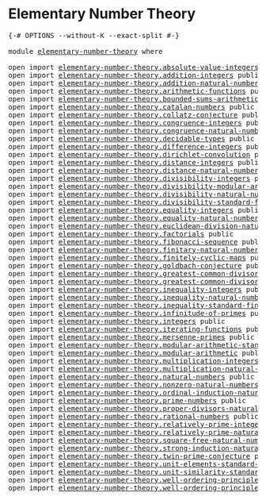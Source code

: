 # Elementary Number Theory

<pre class="Agda"><a id="37" class="Symbol">{-#</a> <a id="41" class="Keyword">OPTIONS</a> <a id="49" class="Pragma">--without-K</a> <a id="61" class="Pragma">--exact-split</a> <a id="75" class="Symbol">#-}</a>

<a id="80" class="Keyword">module</a> <a id="87" href="elementary-number-theory.html" class="Module">elementary-number-theory</a> <a id="112" class="Keyword">where</a>

<a id="119" class="Keyword">open</a> <a id="124" class="Keyword">import</a> <a id="131" href="elementary-number-theory.absolute-value-integers.html" class="Module">elementary-number-theory.absolute-value-integers</a> <a id="180" class="Keyword">public</a>
<a id="187" class="Keyword">open</a> <a id="192" class="Keyword">import</a> <a id="199" href="elementary-number-theory.addition-integers.html" class="Module">elementary-number-theory.addition-integers</a> <a id="242" class="Keyword">public</a>
<a id="249" class="Keyword">open</a> <a id="254" class="Keyword">import</a> <a id="261" href="elementary-number-theory.addition-natural-numbers.html" class="Module">elementary-number-theory.addition-natural-numbers</a> <a id="311" class="Keyword">public</a>
<a id="318" class="Keyword">open</a> <a id="323" class="Keyword">import</a> <a id="330" href="elementary-number-theory.arithmetic-functions.html" class="Module">elementary-number-theory.arithmetic-functions</a> <a id="376" class="Keyword">public</a>
<a id="383" class="Keyword">open</a> <a id="388" class="Keyword">import</a> <a id="395" href="elementary-number-theory.bounded-sums-arithmetic-functions.html" class="Module">elementary-number-theory.bounded-sums-arithmetic-functions</a> <a id="454" class="Keyword">public</a>
<a id="461" class="Keyword">open</a> <a id="466" class="Keyword">import</a> <a id="473" href="elementary-number-theory.catalan-numbers.html" class="Module">elementary-number-theory.catalan-numbers</a> <a id="514" class="Keyword">public</a>
<a id="521" class="Keyword">open</a> <a id="526" class="Keyword">import</a> <a id="533" href="elementary-number-theory.collatz-conjecture.html" class="Module">elementary-number-theory.collatz-conjecture</a> <a id="577" class="Keyword">public</a>
<a id="584" class="Keyword">open</a> <a id="589" class="Keyword">import</a> <a id="596" href="elementary-number-theory.congruence-integers.html" class="Module">elementary-number-theory.congruence-integers</a> <a id="641" class="Keyword">public</a>
<a id="648" class="Keyword">open</a> <a id="653" class="Keyword">import</a> <a id="660" href="elementary-number-theory.congruence-natural-numbers.html" class="Module">elementary-number-theory.congruence-natural-numbers</a> <a id="712" class="Keyword">public</a>
<a id="719" class="Keyword">open</a> <a id="724" class="Keyword">import</a> <a id="731" href="elementary-number-theory.decidable-types.html" class="Module">elementary-number-theory.decidable-types</a> <a id="772" class="Keyword">public</a>
<a id="779" class="Keyword">open</a> <a id="784" class="Keyword">import</a> <a id="791" href="elementary-number-theory.difference-integers.html" class="Module">elementary-number-theory.difference-integers</a> <a id="836" class="Keyword">public</a>
<a id="843" class="Keyword">open</a> <a id="848" class="Keyword">import</a> <a id="855" href="elementary-number-theory.dirichlet-convolution.html" class="Module">elementary-number-theory.dirichlet-convolution</a> <a id="902" class="Keyword">public</a>
<a id="909" class="Keyword">open</a> <a id="914" class="Keyword">import</a> <a id="921" href="elementary-number-theory.distance-integers.html" class="Module">elementary-number-theory.distance-integers</a> <a id="964" class="Keyword">public</a>
<a id="971" class="Keyword">open</a> <a id="976" class="Keyword">import</a> <a id="983" href="elementary-number-theory.distance-natural-numbers.html" class="Module">elementary-number-theory.distance-natural-numbers</a> <a id="1033" class="Keyword">public</a>
<a id="1040" class="Keyword">open</a> <a id="1045" class="Keyword">import</a> <a id="1052" href="elementary-number-theory.divisibility-integers.html" class="Module">elementary-number-theory.divisibility-integers</a> <a id="1099" class="Keyword">public</a>
<a id="1106" class="Keyword">open</a> <a id="1111" class="Keyword">import</a> <a id="1118" href="elementary-number-theory.divisibility-modular-arithmetic.html" class="Module">elementary-number-theory.divisibility-modular-arithmetic</a> <a id="1175" class="Keyword">public</a>
<a id="1182" class="Keyword">open</a> <a id="1187" class="Keyword">import</a> <a id="1194" href="elementary-number-theory.divisibility-natural-numbers.html" class="Module">elementary-number-theory.divisibility-natural-numbers</a> <a id="1248" class="Keyword">public</a>
<a id="1255" class="Keyword">open</a> <a id="1260" class="Keyword">import</a> <a id="1267" href="elementary-number-theory.divisibility-standard-finite-types.html" class="Module">elementary-number-theory.divisibility-standard-finite-types</a> <a id="1327" class="Keyword">public</a>
<a id="1334" class="Keyword">open</a> <a id="1339" class="Keyword">import</a> <a id="1346" href="elementary-number-theory.equality-integers.html" class="Module">elementary-number-theory.equality-integers</a> <a id="1389" class="Keyword">public</a>
<a id="1396" class="Keyword">open</a> <a id="1401" class="Keyword">import</a> <a id="1408" href="elementary-number-theory.equality-natural-numbers.html" class="Module">elementary-number-theory.equality-natural-numbers</a> <a id="1458" class="Keyword">public</a>
<a id="1465" class="Keyword">open</a> <a id="1470" class="Keyword">import</a> <a id="1477" href="elementary-number-theory.euclidean-division-natural-numbers.html" class="Module">elementary-number-theory.euclidean-division-natural-numbers</a> <a id="1537" class="Keyword">public</a>
<a id="1544" class="Keyword">open</a> <a id="1549" class="Keyword">import</a> <a id="1556" href="elementary-number-theory.factorials.html" class="Module">elementary-number-theory.factorials</a> <a id="1592" class="Keyword">public</a>
<a id="1599" class="Keyword">open</a> <a id="1604" class="Keyword">import</a> <a id="1611" href="elementary-number-theory.fibonacci-sequence.html" class="Module">elementary-number-theory.fibonacci-sequence</a> <a id="1655" class="Keyword">public</a>
<a id="1662" class="Keyword">open</a> <a id="1667" class="Keyword">import</a> <a id="1674" href="elementary-number-theory.finitary-natural-numbers.html" class="Module">elementary-number-theory.finitary-natural-numbers</a> <a id="1724" class="Keyword">public</a>
<a id="1731" class="Keyword">open</a> <a id="1736" class="Keyword">import</a> <a id="1743" href="elementary-number-theory.finitely-cyclic-maps.html" class="Module">elementary-number-theory.finitely-cyclic-maps</a> <a id="1789" class="Keyword">public</a>
<a id="1796" class="Keyword">open</a> <a id="1801" class="Keyword">import</a> <a id="1808" href="elementary-number-theory.goldbach-conjecture.html" class="Module">elementary-number-theory.goldbach-conjecture</a> <a id="1853" class="Keyword">public</a>
<a id="1860" class="Keyword">open</a> <a id="1865" class="Keyword">import</a> <a id="1872" href="elementary-number-theory.greatest-common-divisor-integers.html" class="Module">elementary-number-theory.greatest-common-divisor-integers</a> <a id="1930" class="Keyword">public</a>
<a id="1937" class="Keyword">open</a> <a id="1942" class="Keyword">import</a> <a id="1949" href="elementary-number-theory.greatest-common-divisor-natural-numbers.html" class="Module">elementary-number-theory.greatest-common-divisor-natural-numbers</a> <a id="2014" class="Keyword">public</a>
<a id="2021" class="Keyword">open</a> <a id="2026" class="Keyword">import</a> <a id="2033" href="elementary-number-theory.inequality-integers.html" class="Module">elementary-number-theory.inequality-integers</a> <a id="2078" class="Keyword">public</a>
<a id="2085" class="Keyword">open</a> <a id="2090" class="Keyword">import</a> <a id="2097" href="elementary-number-theory.inequality-natural-numbers.html" class="Module">elementary-number-theory.inequality-natural-numbers</a> <a id="2149" class="Keyword">public</a>
<a id="2156" class="Keyword">open</a> <a id="2161" class="Keyword">import</a> <a id="2168" href="elementary-number-theory.inequality-standard-finite-types.html" class="Module">elementary-number-theory.inequality-standard-finite-types</a> <a id="2226" class="Keyword">public</a>
<a id="2233" class="Keyword">open</a> <a id="2238" class="Keyword">import</a> <a id="2245" href="elementary-number-theory.infinitude-of-primes.html" class="Module">elementary-number-theory.infinitude-of-primes</a> <a id="2291" class="Keyword">public</a>
<a id="2298" class="Keyword">open</a> <a id="2303" class="Keyword">import</a> <a id="2310" href="elementary-number-theory.integers.html" class="Module">elementary-number-theory.integers</a> <a id="2344" class="Keyword">public</a>
<a id="2351" class="Keyword">open</a> <a id="2356" class="Keyword">import</a> <a id="2363" href="elementary-number-theory.iterating-functions.html" class="Module">elementary-number-theory.iterating-functions</a> <a id="2408" class="Keyword">public</a>
<a id="2415" class="Keyword">open</a> <a id="2420" class="Keyword">import</a> <a id="2427" href="elementary-number-theory.mersenne-primes.html" class="Module">elementary-number-theory.mersenne-primes</a> <a id="2468" class="Keyword">public</a>
<a id="2475" class="Keyword">open</a> <a id="2480" class="Keyword">import</a> <a id="2487" href="elementary-number-theory.modular-arithmetic-standard-finite-types.html" class="Module">elementary-number-theory.modular-arithmetic-standard-finite-types</a> <a id="2553" class="Keyword">public</a>
<a id="2560" class="Keyword">open</a> <a id="2565" class="Keyword">import</a> <a id="2572" href="elementary-number-theory.modular-arithmetic.html" class="Module">elementary-number-theory.modular-arithmetic</a> <a id="2616" class="Keyword">public</a>
<a id="2623" class="Keyword">open</a> <a id="2628" class="Keyword">import</a> <a id="2635" href="elementary-number-theory.multiplication-integers.html" class="Module">elementary-number-theory.multiplication-integers</a> <a id="2684" class="Keyword">public</a>
<a id="2691" class="Keyword">open</a> <a id="2696" class="Keyword">import</a> <a id="2703" href="elementary-number-theory.multiplication-natural-numbers.html" class="Module">elementary-number-theory.multiplication-natural-numbers</a> <a id="2759" class="Keyword">public</a>
<a id="2766" class="Keyword">open</a> <a id="2771" class="Keyword">import</a> <a id="2778" href="elementary-number-theory.natural-numbers.html" class="Module">elementary-number-theory.natural-numbers</a> <a id="2819" class="Keyword">public</a>
<a id="2826" class="Keyword">open</a> <a id="2831" class="Keyword">import</a> <a id="2838" href="elementary-number-theory.nonzero-natural-numbers.html" class="Module">elementary-number-theory.nonzero-natural-numbers</a> <a id="2887" class="Keyword">public</a>
<a id="2894" class="Keyword">open</a> <a id="2899" class="Keyword">import</a> <a id="2906" href="elementary-number-theory.ordinal-induction-natural-numbers.html" class="Module">elementary-number-theory.ordinal-induction-natural-numbers</a> <a id="2965" class="Keyword">public</a>
<a id="2972" class="Keyword">open</a> <a id="2977" class="Keyword">import</a> <a id="2984" href="elementary-number-theory.prime-numbers.html" class="Module">elementary-number-theory.prime-numbers</a> <a id="3023" class="Keyword">public</a>
<a id="3030" class="Keyword">open</a> <a id="3035" class="Keyword">import</a> <a id="3042" href="elementary-number-theory.proper-divisors-natural-numbers.html" class="Module">elementary-number-theory.proper-divisors-natural-numbers</a> <a id="3099" class="Keyword">public</a>
<a id="3106" class="Keyword">open</a> <a id="3111" class="Keyword">import</a> <a id="3118" href="elementary-number-theory.rational-numbers.html" class="Module">elementary-number-theory.rational-numbers</a> <a id="3160" class="Keyword">public</a>
<a id="3167" class="Keyword">open</a> <a id="3172" class="Keyword">import</a> <a id="3179" href="elementary-number-theory.relatively-prime-integers.html" class="Module">elementary-number-theory.relatively-prime-integers</a> <a id="3230" class="Keyword">public</a>
<a id="3237" class="Keyword">open</a> <a id="3242" class="Keyword">import</a> <a id="3249" href="elementary-number-theory.relatively-prime-natural-numbers.html" class="Module">elementary-number-theory.relatively-prime-natural-numbers</a> <a id="3307" class="Keyword">public</a>
<a id="3314" class="Keyword">open</a> <a id="3319" class="Keyword">import</a> <a id="3326" href="elementary-number-theory.square-free-natural-numbers.html" class="Module">elementary-number-theory.square-free-natural-numbers</a> <a id="3379" class="Keyword">public</a>
<a id="3386" class="Keyword">open</a> <a id="3391" class="Keyword">import</a> <a id="3398" href="elementary-number-theory.strong-induction-natural-numbers.html" class="Module">elementary-number-theory.strong-induction-natural-numbers</a> <a id="3456" class="Keyword">public</a>
<a id="3463" class="Keyword">open</a> <a id="3468" class="Keyword">import</a> <a id="3475" href="elementary-number-theory.twin-prime-conjecture.html" class="Module">elementary-number-theory.twin-prime-conjecture</a> <a id="3522" class="Keyword">public</a>
<a id="3529" class="Keyword">open</a> <a id="3534" class="Keyword">import</a> <a id="3541" href="elementary-number-theory.unit-elements-standard-finite-types.html" class="Module">elementary-number-theory.unit-elements-standard-finite-types</a> <a id="3602" class="Keyword">public</a>
<a id="3609" class="Keyword">open</a> <a id="3614" class="Keyword">import</a> <a id="3621" href="elementary-number-theory.unit-similarity-standard-finite-types.html" class="Module">elementary-number-theory.unit-similarity-standard-finite-types</a> <a id="3684" class="Keyword">public</a>
<a id="3691" class="Keyword">open</a> <a id="3696" class="Keyword">import</a> <a id="3703" href="elementary-number-theory.well-ordering-principle-natural-numbers.html" class="Module">elementary-number-theory.well-ordering-principle-natural-numbers</a> <a id="3768" class="Keyword">public</a>
<a id="3775" class="Keyword">open</a> <a id="3780" class="Keyword">import</a> <a id="3787" href="elementary-number-theory.well-ordering-principle-standard-finite-types.html" class="Module">elementary-number-theory.well-ordering-principle-standard-finite-types</a> <a id="3858" class="Keyword">public</a>
</pre>